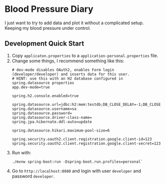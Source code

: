 # Blood Pressure Diary

I just want to try to add data and plot it without a complicated setup. Keeping my blood pressure under control.

## Development Quick Start

1. Copy `applicaton.properties` to a `application-personal.properties` file.
2. Change some things, I recommend something like this:
   ```
   # dev-mode disables OAuth2, enables Form login (developer/developer) and inserts data for this user.
   # HINT: use this with an H2 database configured in spring.datasource properties
   app.dev-mode=true
   
   spring.h2.console.enabled=true
   
   spring.datasource.url=jdbc:h2:mem:testdb;DB_CLOSE_DELAY=-1;DB_CLOSE_ON_EXIT=FALSE
   spring.datasource.username=sa
   spring.datasource.password=
   spring.datasource.driver-class-name=
   spring.jpa.hibernate.ddl-auto=update
  
   spring.datasource.hikari.maximum-pool-size=6
   
   spring.security.oauth2.client.registration.google.client-id=123
   spring.security.oauth2.client.registration.google.client-secret=123    
   ```
3. Run with: 
   ```
   ./mvnw spring-boot:run -Dspring-boot.run.profiles=personal`
   ```
4. Go to `http://localhost:8080` and login with user `developer` and password `developer`.
